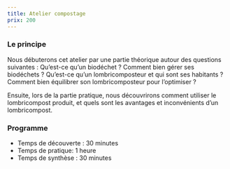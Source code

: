 ```yaml
---
title: Atelier compostage
prix: 200
---
```


### Le principe

Nous débuterons cet atelier par une partie théorique autour des questions suivantes : Qu’est-ce qu’un biodéchet ? Comment bien gérer ses biodéchets ? Qu’est-ce qu’un lombricomposteur et qui sont ses habitants ? Comment bien équilibrer son lombricomposteur pour l’optimiser ?

Ensuite, lors de la partie pratique, nous découvrirons comment utiliser le lombricompost produit, et quels sont les avantages et inconvénients d’un lombricompost.

<nuxt-img format="png" src="/prestations/lombricompost/composteur.png" lazy="loading" data-aos="zoom-in"></nuxt-img>

### Programme

- Temps de découverte : 30 minutes
- Temps de pratique: 1 heure
- Temps de synthèse : 30 minutes
